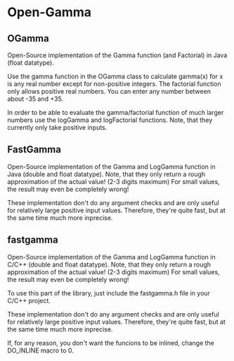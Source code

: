 # Open-Gamma
## OGamma
Open-Source implementation of the Gamma function (and Factorial) in Java (float datatype).

Use the gamma function in the OGamma class to calculate gamma(x) for x is any real number except for non-positive integers. The factorial function only allows positive real numbers. You can enter any number between about -35 and +35.

In order to be able to evaluate the gamma/factorial function of much larger numbers use the logGamma and logFactorial functions. Note, that they currently only take positive inputs.

## FastGamma
Open-Source implementation of the Gamma and LogGamma function in Java (double and float datatype). Note, that they only return a rough approximation of the actual value! (2-3 digits maximum) For small values, the result may even be completely wrong!

These implementation don't do any argument checks and are only useful for relatively large positive input values.
Therefore, they're quite fast, but at the same time much more inprecise.

## fastgamma
Open-Source implementation of the Gamma and LogGamma function in C/C++ (double and float datatype). Note, that they only return a rough approximation of the actual value! (2-3 digits maximum) For small values, the result may even be completely wrong!

To use this part of the library, just include the fastgamma.h file in your C/C++ project.

These implementation don't do any argument checks and are only useful for relatively large positive input values.
Therefore, they're quite fast, but at the same time much more inprecise.

If, for any reason, you don't want the funcions to be inlined, change the DO_INLINE macro to 0.
